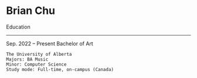 # Brian Chu


Education
________________________________________

Sep. 2022 – Present	Bachelor of Art

	The University of Alberta
	Majors: BA Music
	Minor: Computer Science
	Study mode: Full-time, on-campus (Canada)
